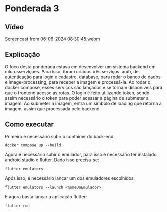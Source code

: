 # Ponderada 3


## Vídeo

[Screencast from 06-06-2024 08:30:45.webm](https://github.com/FelipeCampos14/entregaveis-modulo10/assets/99193547/63843b64-fa0e-4814-b610-bdacb9c51f14)

## Explicação

O foco desta ponderada estava em desenvolver um sistema backend em microsserviçoes. Para isso, foram criados três serviços: auth, de autenticação para login e cadastro, database, para rodar o banco de dados e image-processing, para receber a imagem e processá-la. Ao rodar o docker compose, esses serviços são lançados e se tornam disponíveis para que o frontend acesse as rotas. O login é feito utilizando token, sendo assim necessário o token para poder acessar a página de submeter a imagem. Ao submeter a imagem, entra um simbolo de loading que retorna a imagem, assim que processada pelo backend.

## Como executar


Primeiro é necessário subir o container do back-end:

```
docker compose up --build
```

Agora é necessário subir o emulador, para isso é necessário ter instalado android studio e flutter. Dado isso precisa-se:

```
flutter emulators
```

Após isso, é necessário lançar um dos emuladores escolhidos:

```
flutter emulators --launch <nomeDoEmulador>
```

E agora basta lançar a aplicação flutter:

```
flutter run
```

